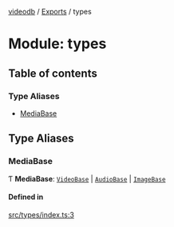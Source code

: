 [videodb](../README.md) / [Exports](../modules.md) / types

# Module: types

## Table of contents

### Type Aliases

- [MediaBase](types.md#mediabase)

## Type Aliases

### MediaBase

Ƭ **MediaBase**: [`VideoBase`](../interfaces/interfaces_core.VideoBase.md) \| [`AudioBase`](../interfaces/interfaces_core.AudioBase.md) \| [`ImageBase`](../interfaces/interfaces_core.ImageBase.md)

#### Defined in

[src/types/index.ts:3](https://github.com/video-db/videodb-node/blob/583396d/src/types/index.ts#L3)
